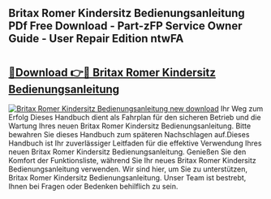 ## Britax Romer Kindersitz Bedienungsanleitung PDf Free Download - Part-zFP Service Owner Guide - User Repair Edition ntwFA

# <h2><a href="http://df3ktqu.blite.top/?on=Britax+Romer+Kindersitz+Bedienungsanleitung">🔗Download 👉🔴 Britax Romer Kindersitz Bedienungsanleitung</a></h2>

[![Britax Romer Kindersitz Bedienungsanleitung new download](https://i.imgur.com/lujVjoI.png)](http://df3ktqu.blite.top/?on=Britax+Romer+Kindersitz+Bedienungsanleitung)
Ihr Weg zum Erfolg Dieses Handbuch dient als Fahrplan für den sicheren Betrieb und die Wartung Ihres neuen Britax Romer Kindersitz Bedienungsanleitung. Bitte bewahren Sie dieses Handbuch zum späteren Nachschlagen auf.Dieses Handbuch ist Ihr zuverlässiger Leitfaden für die effektive Verwendung Ihres neuen Britax Romer Kindersitz Bedienungsanleitung. Genießen Sie den Komfort der Funktionsliste, während Sie Ihr neues Britax Romer Kindersitz Bedienungsanleitung verwenden. Wir sind hier, um Sie zu unterstützen, Britax Romer Kindersitz Bedienungsanleitung. Unser Team ist bestrebt, Ihnen bei Fragen oder Bedenken behilflich zu sein.
